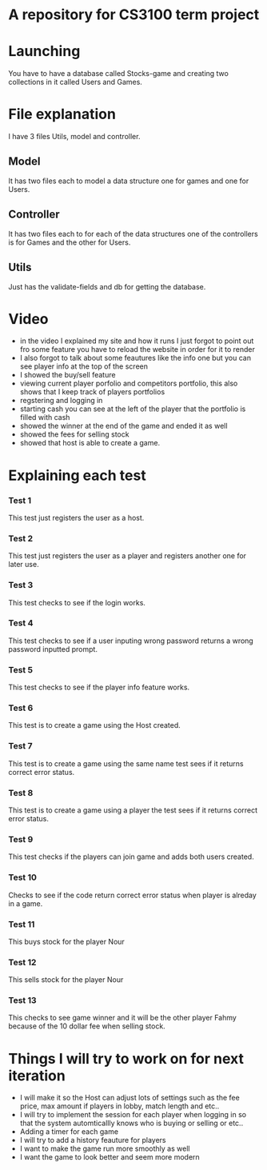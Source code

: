 # A repository for CS3100 term project

# Launching  
You have to have a database called Stocks-game and creating two collections in it called Users and Games.

# File explanation
I have 3 files Utils, model and controller. 
## Model
It has two files each to model a data structure one for games and one for Users.
## Controller
It has two files each to for each of the data structures one of the controllers is for Games and the other for Users.
## Utils
Just has the validate-fields and db for getting the database.

# Video 
* in the video I explained my site and how it runs I just forgot to point out fro some feature you have to reload the website in order for it to render
* I also forgot to talk about some feautures like the info one but you can see player info at the top of the screen
* I showed the buy/sell feature
* viewing current player porfolio and competitors portfolio, this also shows that I keep track of players portfolios
* regstering and logging in
* starting cash you can see at the left of the player that the portfolio is filled with cash
* showed the winner at the end of the game and ended it as well
* showed the fees for selling stock
* showed that host is able to create a game.


# Explaining each test
### Test 1
This test just registers the user as a host.
### Test 2
This test just registers the user as a player and registers another one for later use.
### Test 3
This test checks to see if the login works.
### Test 4
This test checks to see if a user inputing wrong password returns a wrong password inputted prompt.
### Test 5
This test checks to see if the player info feature works.
### Test 6
This test is to create a game using the Host created.
### Test 7
This test is to create a game using the same name test sees if it returns correct error status.
### Test 8
This test is to create a game using a player the test sees if it returns correct error status.
### Test 9
This test checks if the players can join game and adds both users created.
### Test 10
Checks to see if the code return correct error status when player is alreday in a game.
### Test 11
This buys stock for the player Nour
### Test 12
This sells stock for the player Nour 
### Test 13
This checks to see game winner and it will be the other player Fahmy because of the 10 dollar fee when selling stock.

# Things I will try to work on for next iteration
* I will make it so the Host can adjust lots of settings such as the fee price, max amount if players in lobby, match length and etc..
* I will try to implement the session for each player when logging in so that the system automticallly knows who is buying or selling or etc..
* Adding a timer for each game
* I will try to add a history feauture for players
* I want to make the game run more smoothly as well
* I want the game to look better and seem more modern

